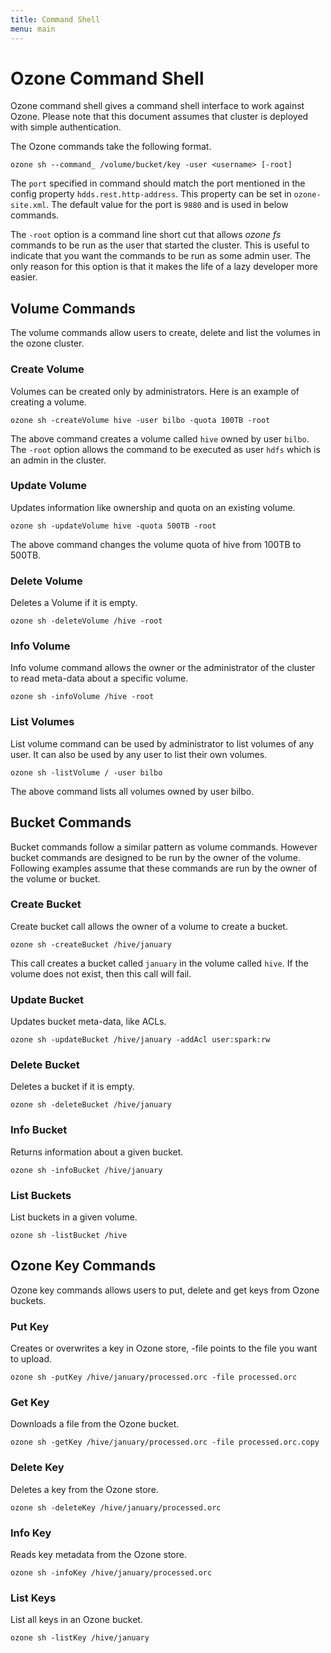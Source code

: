 ```yaml
---
title: Command Shell
menu: main
---
```

<!---
  Licensed under the Apache License, Version 2.0 (the "License");
  you may not use this file except in compliance with the License.
  You may obtain a copy of the License at

   http://www.apache.org/licenses/LICENSE-2.0

  Unless required by applicable law or agreed to in writing, software
  distributed under the License is distributed on an "AS IS" BASIS,
  WITHOUT WARRANTIES OR CONDITIONS OF ANY KIND, either express or implied.
  See the License for the specific language governing permissions and
  limitations under the License. See accompanying LICENSE file.
-->
# Ozone Command Shell


Ozone command shell gives a command shell interface to work against Ozone.
Please note that this  document assumes that cluster is deployed
with simple authentication.

The Ozone commands take the following format.
```
ozone sh --command_ /volume/bucket/key -user <username> [-root]
```

The `port` specified in command should match the port mentioned in the config
property `hdds.rest.http-address`. This property can be set in `ozone-site.xml`.
The default value for the port is `9880` and is used in below commands.

The `-root` option is a command line short cut that allows *ozone fs*
commands to be run as the user that started the cluster. This is useful to
indicate that you want the commands to be run as some admin user. The only
reason for this option is that it makes the life of a lazy developer more
easier.

## Volume Commands


The volume commands allow users to create, delete and list the volumes in the
ozone cluster.

### Create Volume
Volumes can be created only by administrators. Here is an example of creating a volume.
```
ozone sh -createVolume hive -user bilbo -quota 100TB -root
```
The above command creates a volume called `hive` owned by user `bilbo`. The
`-root` option allows the command to be executed as user `hdfs` which is an
admin in the cluster.

### Update Volume
Updates information like ownership and quota on an existing volume.
```
ozone sh -updateVolume hive -quota 500TB -root
```

The above command changes the volume quota of hive from 100TB to 500TB.

### Delete Volume
Deletes a Volume if it is empty.
```
ozone sh -deleteVolume /hive -root
```

### Info Volume
Info volume command allows the owner or the administrator of the cluster
to read meta-data about a specific volume.
```
ozone sh -infoVolume /hive -root
```

### List Volumes
List volume command can be used by administrator to list volumes of any
user. It can also be used by any user to list their own volumes.
```
ozone sh -listVolume / -user bilbo
```

The above command lists all volumes owned by user bilbo.

## Bucket Commands

Bucket commands follow a similar pattern as volume commands. However bucket
commands are designed to be run by the owner of the volume.
Following examples assume that these commands are run by the owner of the
volume or bucket.

### Create Bucket
Create bucket call allows the owner of a volume to create a bucket.
```
ozone sh -createBucket /hive/january
```

This call creates a bucket called `january` in the volume called `hive`. If
the volume does not exist, then this call will fail.

### Update Bucket
Updates bucket meta-data, like ACLs.
```
ozone sh -updateBucket /hive/january -addAcl user:spark:rw
```
### Delete Bucket
Deletes a bucket if it is empty.
```
ozone sh -deleteBucket /hive/january
```

### Info Bucket
Returns information about a given bucket.
```
ozone sh -infoBucket /hive/january
```

### List Buckets
List buckets in a given volume.
```
ozone sh -listBucket /hive
```

## Ozone Key Commands

Ozone key commands allows users to put, delete and get keys from Ozone buckets.

### Put Key
Creates or overwrites a key in Ozone store, -file points to the file you want
to upload.
```
ozone sh -putKey /hive/january/processed.orc -file processed.orc
```

### Get Key
Downloads a file from the Ozone bucket.
```
ozone sh -getKey /hive/january/processed.orc -file processed.orc.copy
```

### Delete Key
Deletes a key from the Ozone store.
```
ozone sh -deleteKey /hive/january/processed.orc
```

### Info Key
Reads  key metadata from the Ozone store.
```
ozone sh -infoKey /hive/january/processed.orc
```

### List Keys
List all keys in an Ozone bucket.
```
ozone sh -listKey /hive/january
```

